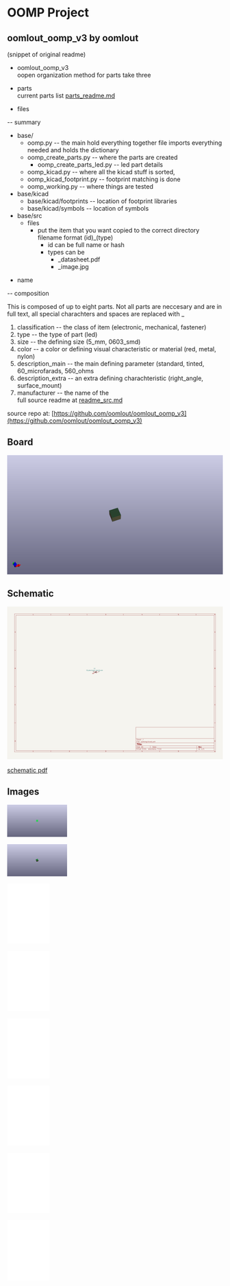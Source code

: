# OOMP Project  
## oomlout_oomp_v3  by oomlout  
  
(snippet of original readme)  
  
- oomlout_oomp_v3  
oopen organization method for parts take three  
  
- parts  
current parts list [parts_readme.md](readme_parts.md)  
  
- files  
  
-- summary  
  
* base/  
  * oomp.py -- the main hold everything together file imports everything needed and holds the dictionary  
  * oomp_create_parts.py -- where the parts are created   
    * oomp_create_parts_led.py -- led part details  
  * oomp_kicad.py -- where all the kicad stuff is sorted,  
   *  oomp_kicad_footprint.py -- footprint matching is done  
  * oomp_working.py -- where things are tested  
* base/kicad  
  * base/kicad/footprints -- location of footprint libraries  
  * base/kicad/symbols -- location of symbols  
* base/src  
  * files  
    * put the item that you want copied to the correct directory filename format (id)_(type)  
      * id can be full name or hash  
      * types can be  
        * _datasheet.pdf  
        * _image.jpg  
  
- name  
  
-- composition  
  
This is composed of up to eight parts. Not all parts are neccesary and are in full text, all special charachters and spaces are replaced with _  
  
1. classification -- the class of item (electronic, mechanical, fastener)  
1. type -- the type of part (led)  
2. size -- the defining size (5_mm, 0603_smd)  
3. color -- a color or defining visual characteristic or material (red, metal, nylon)  
4. description_main -- the main defining parameter (standard, tinted, 60_microfarads, 560_ohms  
5. description_extra -- an extra defining charachteristic (right_angle, surface_mount)  
6. manufacturer -- the name of the   
  full source readme at [readme_src.md](readme_src.md)  
  
source repo at: [https://github.com/oomlout/oomlout_oomp_v3](https://github.com/oomlout/oomlout_oomp_v3)  
## Board  
  
[![working_3d.png](working_3d_600.png)](working_3d.png)  
## Schematic  
  
[![working_schematic.png](working_schematic_600.png)](working_schematic.png)  
  
[schematic pdf](working_schematic.pdf)  
## Images  
  
[![working_3D_bottom.png](working_3D_bottom_140.png)](working_3D_bottom.png)  
  
[![working_3D_top.png](working_3D_top_140.png)](working_3D_top.png)  
  
[![working_assembly_page_01.png](working_assembly_page_01_140.png)](working_assembly_page_01.png)  
  
[![working_assembly_page_02.png](working_assembly_page_02_140.png)](working_assembly_page_02.png)  
  
[![working_assembly_page_03.png](working_assembly_page_03_140.png)](working_assembly_page_03.png)  
  
[![working_assembly_page_04.png](working_assembly_page_04_140.png)](working_assembly_page_04.png)  
  
[![working_assembly_page_05.png](working_assembly_page_05_140.png)](working_assembly_page_05.png)  
  
[![working_assembly_page_06.png](working_assembly_page_06_140.png)](working_assembly_page_06.png)  
